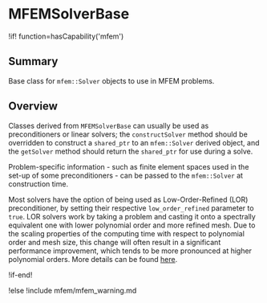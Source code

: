 # MFEMSolverBase

!if! function=hasCapability('mfem')

## Summary

Base class for `mfem::Solver` objects to use in MFEM problems.

## Overview

Classes derived from `MFEMSolverBase` can usually be used as preconditioners or linear solvers; the
`constructSolver` method should be overridden to construct a `shared_ptr` to an `mfem::Solver`
derived object, and the `getSolver` method should return the `shared_ptr` for use during a solve.

Problem-specific information - such as finite element spaces used in the set-up of some
preconditioners - can be passed to the `mfem::Solver` at construction time.

Most solvers have the option of being used as Low-Order-Refined (LOR) preconditioner, by setting their respective `low_order_refined` parameter to `true`. LOR solvers work by taking a problem and casting it onto a spectrally equivalent one with lower polynomial order and more refined mesh. Due to the scaling properties of the computing time with respect to polynomial order and mesh size, this change will often result in a significant performance improvement, which tends to be more pronounced at higher polynomial orders. More details can be found [here](https://mfem.org/pdf/workshop21/15_WillPazner_High_Order_Solvers.pdf).


!if-end!

!else
!include mfem/mfem_warning.md
